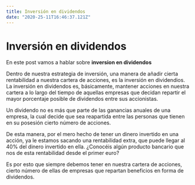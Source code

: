 ```yaml
---
title: Inversión en dividendos
date: "2020-25-11T16:46:37.121Z"
---
```

# Inversión en dividendos

En este post vamos a hablar sobre **inversion en dividendos**

Dentro de nuestra estrategia de inversión, una manera de añadir cierta rentabilidad a nuestra cartera de acciones, es la inversión en dividendios. La inversión en dividendos es, básicamente, mantener acciones en nuestra cartera a lo largo del tiempo de aquellas empresas que decidan repartir el mayor porcentaje posible de dividendos entre sus accionistas.

Un dividendo no es más que parte de las ganancias anuales de una empresa, la cual decide que sea reapartida entre las personas que tienen en su posesión cierto número de acciones.

De esta manera, por el mero hecho de tener un dinero invertido en una acción, ya le estamos sacando una rentabilidad extra, que puede llegar al 40% del dinero invertido en ella. ¿Conocéis algún producto bancario que nos de esta rentabilidad desde el primer euro?

Es por esto que siempre debemos tener en nuestra cartera de acciones, cierto número de ellas de empresas que repartan beneficios en forma de dividendos.

